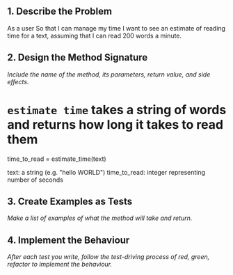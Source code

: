 ## 1. Describe the Problem

As a user
So that I can manage my time
I want to see an estimate of reading time for a text, assuming that I can read 200 words a minute.


## 2. Design the Method Signature

_Include the name of the method, its parameters, return value, and side effects._

# `estimate time` takes a string of words and returns how long it takes to read them
time_to_read = estimate_time(text)

text: a string (e.g. "hello WORLD")
time_to_read: integer representing number of seconds



## 3. Create Examples as Tests

_Make a list of examples of what the method will take and return._

## 4. Implement the Behaviour

_After each test you write, follow the test-driving process of red, green, refactor to implement the behaviour._